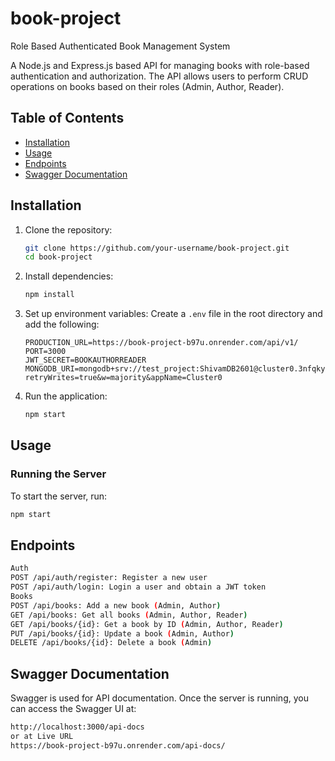 # book-project
Role Based Authenticated Book Management System

A Node.js and Express.js based API for managing books with role-based authentication and authorization. The API allows users to perform CRUD operations on books based on their roles (Admin, Author, Reader).

## Table of Contents

- [Installation](#installation)
- [Usage](#usage)
- [Endpoints](#endpoints)
- [Swagger Documentation](#swagger-documentation)


## Installation

1. Clone the repository:
    ```bash
    git clone https://github.com/your-username/book-project.git
    cd book-project
    ```

2. Install dependencies:
    ```bash
    npm install
    ```

3. Set up environment variables:
    Create a `.env` file in the root directory and add the following:
    ```env
    PRODUCTION_URL=https://book-project-b97u.onrender.com/api/v1/
    PORT=3000
    JWT_SECRET=BOOKAUTHORREADER
    MONGODB_URI=mongodb+srv://test_project:ShivamDB2601@cluster0.3nfqkym.mongodb.net/books?retryWrites=true&w=majority&appName=Cluster0

    ```

4. Run the application:
    ```bash
    npm start
    ```

## Usage

### Running the Server

To start the server, run:
```bash
npm start
```

## Endpoints
```bash
Auth
POST /api/auth/register: Register a new user
POST /api/auth/login: Login a user and obtain a JWT token
Books
POST /api/books: Add a new book (Admin, Author)
GET /api/books: Get all books (Admin, Author, Reader)
GET /api/books/{id}: Get a book by ID (Admin, Author, Reader)
PUT /api/books/{id}: Update a book (Admin, Author)
DELETE /api/books/{id}: Delete a book (Admin)
```

## Swagger Documentation

Swagger is used for API documentation. Once the server is running, you can access the Swagger UI at:
```bash
http://localhost:3000/api-docs
or at Live URL
https://book-project-b97u.onrender.com/api-docs/
```

